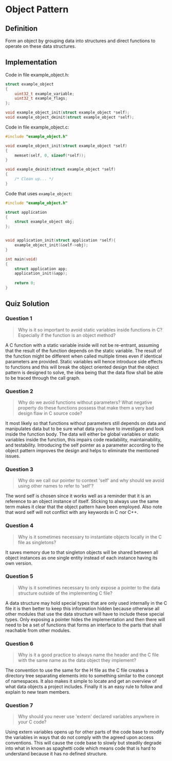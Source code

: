 # Object Pattern

## Definition

Form an object by grouping data into structures and direct functions to operate on these data structures.

## Implementation

Code in file example_object.h:

```c
struct example_object
{
    uint32_t example_variable;
    uint32_t example_flags;
};

void example_object_init(struct example_object *self);
void example_object_deinit(struct example_object *self);
```

Code in file example_object.c:

```c
#include "example_object.h"

void example_object_init(struct example_object *self)
{
    memset(self, 0, sizeof(*self));
}

void example_deinit(struct example_object *self)
{
    /* Clean up... */
}
```

Code that uses `example_object`:

```c
#include "example_object.h"

struct application
{
    struct example_object obj;
};


void application_init(struct application *self){
    example_object_init(&self->obj);
}

int main(void)
{
    struct application app;
    application_init(&app);
    
    return 0;
}
```

## Quiz Solution

### Question 1

> Why is it so important to avoid static variables inside functions in C? Especially if the function is an object method?

A C function with a static variable inside will not be re-entrant, assuming that the result of the function depends on the static variable. The result of the function might be different when called multiple times even if identical parameters are provided. Static variables will hence introduce side effects to functions and this will break the object oriented design that the object pattern is designed to solve, the idea being that the data flow shall be able to be traced through the call graph.

### Question 2

> Why do we avoid functions without parameters? What negative property do these functions possess that make them a very bad design flaw in C source code?

It most likely so that functions without parameters still depends on data and manipulates data but to be sure what data you have to investigate and look inside the function body. The data will either be global variables or static variables inside the function, this impairs code readability, maintainability, and testability. Introducing the self pointer as a parameter according to the object pattern improves the design and helps to eliminate the mentioned issues.

### Question 3

> Why do we call our pointer to context 'self' and why should we avoid using other names to refer to 'self'?

The word self is chosen since it works well as a reminder that it is an reference to an object instance of itself. Sticking to always use the same term makes it clear that the object pattern have been employed. Also note that word self will not conflict with any keywords in C nor C++.

### Question 4

> Why is it sometimes necessary to instantiate objects locally in the C file as singletons?

It saves memory due to that singleton objects will be shared between all object instances as one single entity instead of each instance having its own version.

### Question 5

> Why is it sometimes necessary to only expose a pointer to the data structure outside of the implementing C file?

A data structure may hold special types that are only used internally in the C file it is then better to keep this information hidden because otherwise all other modules that use the data structure will have to include these special types. Only exposing a pointer hides the implementation and then there will need to be a set of functions that forms an interface to the parts that shall reachable from other modules.

### Question 6

> Why is it a good practice to always name the header and the C file with the same name as the data object they implement?

The convention to use the same for the H file as the C file creates a directory tree separating elements into to something similar to the concept of namespaces. It also makes it simple to locate and get an overview of what data objects a project includes. Finally it is an easy rule to follow and explain to new team members.

### Question 7

> Why should you never use 'extern' declared variables anywhere in your C code?

Using extern variables opens up for other parts of the code base to modify the variables in ways that do not comply with the agreed upon access conventions. This will cause the code base to slowly but steadily degrade into what in known as spaghetti code which means code that is hard to understand because it has no defined structure.
